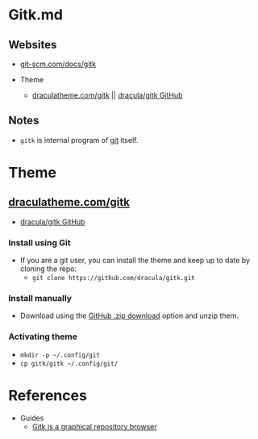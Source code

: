 # Gitk.md

## Websites

* [git-scm.com/docs/gitk](https://git-scm.com/docs/gitk)

* Theme
  * [draculatheme.com/gitk](https://draculatheme.com/gitk) || [dracula/gitk GitHub](https://github.com/dracula/gitk)

## Notes

* `gitk` is internal program of [git](https://git-scm.com/) itself.

# Theme

## [draculatheme.com/gitk](https://draculatheme.com/gitk)

* [dracula/gitk GitHub](https://github.com/dracula/gitk)

### Install using Git

* If you are a git user, you can install the theme and keep up to date by cloning the repo:
  * `git clone https://github.com/dracula/gitk.git`

### Install manually

* Download using the [GitHub .zip download](https://github.com/dracula/gitk/archive/master.zip) option and unzip them.

### Activating theme

* `mkdir -p ~/.config/git`
* `cp gitk/gitk ~/.config/git/`

# References

* Guides
  * [Gitk is a graphical repository browser](https://www.atlassian.com/git/tutorials/gitk)
